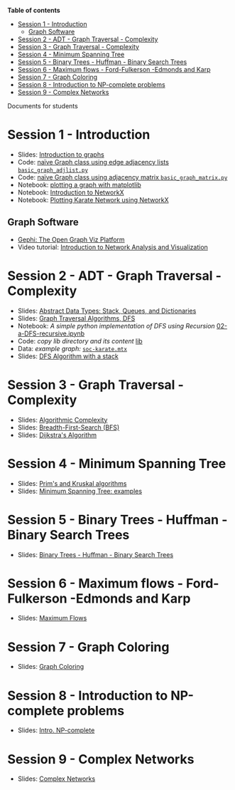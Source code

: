 **Table of contents**

- [Session 1 - Introduction](#session-1---introduction)
	- [Graph Software](#graph-software)
- [Session 2 - ADT - Graph Traversal - Complexity](#session-2---adt---graph-traversal---complexity)
- [Session 3 - Graph Traversal - Complexity](#session-3---graph-traversal---complexity)
- [Session 4 - Minimum Spanning Tree](#session-4---minimum-spanning-tree)
- [Session 5 - Binary Trees - Huffman - Binary Search Trees](#session-5---binary-trees---huffman---binary-search-trees)
- [Session 6 - Maximum flows - Ford-Fulkerson -Edmonds and Karp](#session-6---maximum-flows---ford-fulkerson--edmonds-and-karp)
- [Session 7 - Graph Coloring](#session-7---graph-coloring)
- [Session 8 - Introduction to NP-complete problems](#session-8---introduction-to-np-complete-problems)
- [Session 9 - Complex Networks](#session-9---complex-networks)

Documents for students
# Session 1 - Introduction
- Slides: [Introduction to graphs](Session1/01-Graph-Intro.pdf)
- Code: [naïve Graph class using edge adjacency lists `basic_graph_adjlist.py`](Session1/lib/basic_graph_adjlist.py)
- Code: [naïve Graph class using adjacency matrix `basic_graph_matrix.py`](Session1/lib/basic_graph_matrix.py)
- Notebook: [plotting a graph with matplotlib](Session1/01-a-Loading-Plotting-naive.ipynb)
- Notebook: [Introduction to NetworkX](Session1/01-b-Introduction_to_networkx.ipynb)
- Notebook: [Plotting Karate Network using NetworkX](Session1/01-c-Plotting-Karate-NetworkX.ipynb)
## Graph Software
- [Gephi: The Open Graph Viz Platform](https://gephi.org/)
- Video tutorial: [Introduction to Network Analysis and Visualization](https://www.youtube.com/watch?v=GXtbL8avpik)
# Session 2 - ADT - Graph Traversal - Complexity
- Slides: [Abstract Data Types: Stack, Queues, and Dictionaries](Session2/02-Stacks-Queue-Maps.pdf)
- Slides: [Graph Traversal Algorithms, DFS](Session2/03-Graph-Traversal.pdf)
- Notebook: _A simple python implementation of DFS using Recursion_ [02-a-DFS-recursive.ipynb](Session2/02-a-DFS-recursive.ipynb)
- Code: _copy lib directory and its content_ [lib](Session2/lib)
- Data: _example graph:_ [`soc-karate.mtx`](Session2/data/soc-karate/soc-karate.mtx)
- Slides: [DFS Algorithm with a stack](Session2/04-DFS-Algo-With-Stack.pdf)
# Session 3 - Graph Traversal - Complexity
- Slides: [Algorithmic Complexity](Session3/05-Algorithmic-Complexity.pdf)
- Slides: [Breadth-First-Search (BFS)](Session3/06-Graph-Traversal-BFS.pdf)
- Slides: [Dijkstra's Algorithm](Session3/07-Dijkstra.pdf)
# Session 4 - Minimum Spanning Tree
- Slides: [Prim's and Kruskal algorithms](Session4/08-MinimumSpanningTreePrim.pdf)
- Slides: [Minimum Spanning Tree: examples](Session4/08-MinimumSpanningTreeRuns.pdf)
# Session 5 - Binary Trees - Huffman - Binary Search Trees
- Slides: [Binary Trees - Huffman - Binary Search Trees](Session5/05-BinaryTrees.pdf)
# Session 6 - Maximum flows - Ford-Fulkerson -Edmonds and Karp
- Slides: [Maximum Flows](Session6/06-Max-Flow.pdf)
# Session 7 - Graph Coloring
- Slides: [Graph Coloring](Session7/07-Graph-Coloring.pdf)
# Session 8 - Introduction to NP-complete problems
- Slides: [Intro. NP-complete](Session8/08-Intro-NP-Complete.pdf)
# Session 9 - Complex Networks
- Slides: [Complex Networks](Session9/09-Complex-Networks.pdf)